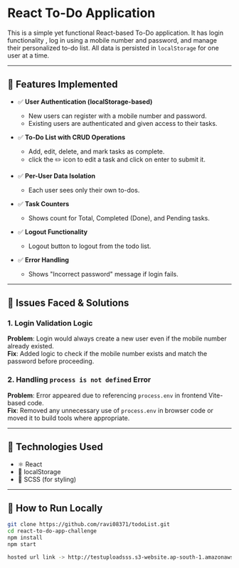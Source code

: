 # React To-Do Application

This is a simple yet functional React-based To-Do application. It has login functionality , log in using a mobile number and password, and manage their personalized to-do list. All data is persisted in `localStorage` for one user at a time.

---

## 🔧 Features Implemented

- ✅ **User Authentication (localStorage-based)**  
  - New users can register with a mobile number and password.  
  - Existing users are authenticated and given access to their tasks.

- ✅ **To-Do List with CRUD Operations**  
  - Add, edit, delete, and mark tasks as complete.  
  - click the ✏️ icon to edit a task and click on enter to submit it.

- ✅ **Per-User Data Isolation**  
  - Each user sees only their own to-dos.

- ✅ **Task Counters**  
  - Shows count for Total, Completed (Done), and Pending tasks.

- ✅ **Logout Functionality**
  - Logout button to logout from the todo list.

- ✅ **Error Handling**  
  - Shows "Incorrect password" message if login fails.


---

## 🐞 Issues Faced & Solutions


### 1. Login Validation Logic  
**Problem**: Login would always create a new user even if the mobile number already existed.  
**Fix**: Added logic to check if the mobile number exists and match the password before proceeding.

### 2. Handling `process is not defined` Error  
**Problem**: Error appeared due to referencing `process.env` in frontend Vite-based code.  
**Fix**: Removed any unnecessary use of `process.env` in browser code or moved it to build tools where appropriate.

---

## 🧠 Technologies Used

- ⚛️ React
- 💾 localStorage
- 💅 SCSS (for styling)

---

## 🚀 How to Run Locally

```bash
git clone https://github.com/ravi08371/todoList.git
cd react-to-do-app-challenge
npm install
npm start

hosted url link -> http://testuploadsss.s3-website.ap-south-1.amazonaws.com/#/todos
